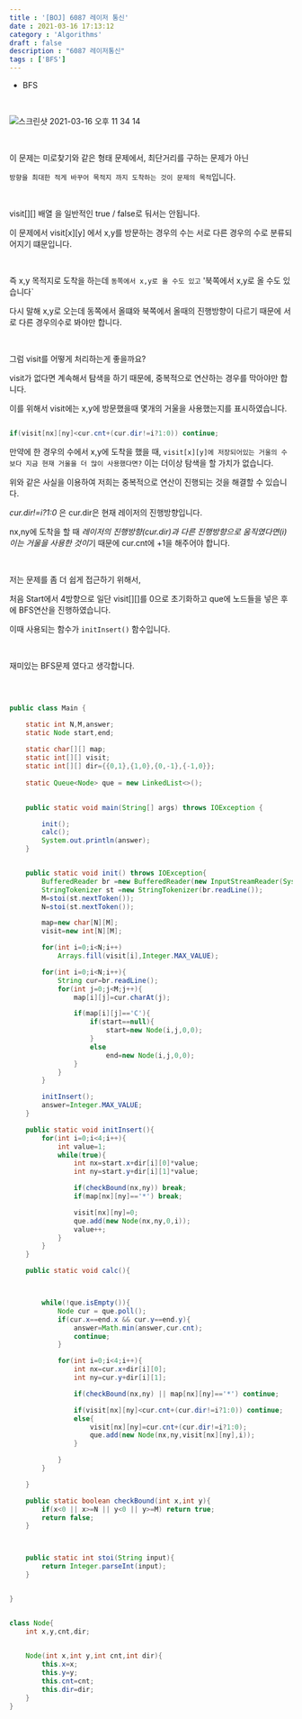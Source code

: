 ```yaml
---
title : '[BOJ] 6087 레이저 통신'
date : 2021-03-16 17:13:12
category : 'Algorithms'
draft : false
description : "6087 레이저통신"
tags : ['BFS']
---
```


* BFS


<br/>

![스크린샷 2021-03-16 오후 11 34 14](https://user-images.githubusercontent.com/57346393/111326717-2353e980-86b0-11eb-8c71-e48fb054e63f.png)


<br/>

이 문제는 미로찾기와 같은 형태 문제에서, 최단거리를 구하는 문제가 아닌

`방향을 최대한 적게 바꾸어 목적지 까지 도착하는 것이 문제의 목적`입니다.

<br/>

visit[][] 배열 을 일반적인 true / false로 둬서는 안됩니다. 

이 문제에서 visit[x][y] 에서 x,y를 방문하는 경우의 수는 서로 다른 경우의 수로 분류되어지기 떄문입니다.

<br/>

즉 x,y 목적지로 도착을 하는데 `동쪽에서 x,y로 올 수도 있고` '북쪽에서 x,y로 올 수도 있습니다`

다시 말해 x,y로 오는데 동쪽에서 올떄와 북쪽에서 올때의 진행방향이 다르기 때문에 서로 다른 경우의수로 봐야만 합니다.

<br/>

그럼 visit를 어떻게 처리하는게 좋을까요?

visit가 없다면 계속해서 탐색을 하기 때문에, 중복적으로 연산하는 경우를 막아야만 합니다.

이를 위해서 visit에는 x,y에 방문했을때 몇개의 거울을 사용했는지를 표시하였습니다.

```java

if(visit[nx][ny]<cur.cnt+(cur.dir!=i?1:0)) continue;

```

만약에 한 경우의 수에서 x,y에 도착을 했을 때, `visit[x][y]에 저장되어있는 거울의 수 보다 지금 현재 거울을 더 많이 사용했다면?` 이는 더이상 탐색을 할 가치가 없습니다.

위와 같은 사실을 이용하여 저희는 중복적으로 연산이 진행되는 것을 해결할 수 있습니다.

*cur.dir!=i?1:0* 은 cur.dir은 현재 레이저의 진행방향입니다. 

nx,ny에 도착을 할 때 *레이저의 진행방향(cur.dir)과 다른 진행방향으로 움직였다면(i) 이는 거울을 사용한 것이*기 때문에 cur.cnt에 +1을 해주어야 합니다.

<br/>

저는 문제를 좀 더 쉽게 접근하기 위해서, 

처음 Start에서 4방향으로 일단 visit[][]를 0으로 초기화하고 que에 노드들을 넣은 후에 BFS연산을 진행하였습니다.

이때 사용되는 함수가 `initInsert()` 함수입니다.


<br/>

재미있는 BFS문제 였다고 생각합니다.


<br/>



```java

public class Main {

    static int N,M,answer;
    static Node start,end;
    
    static char[][] map;
    static int[][] visit;
    static int[][] dir={{0,1},{1,0},{0,-1},{-1,0}};
    
    static Queue<Node> que = new LinkedList<>();
    

    public static void main(String[] args) throws IOException {

        init();
        calc();
        System.out.println(answer);
    }


    public static void init() throws IOException{
        BufferedReader br =new BufferedReader(new InputStreamReader(System.in));
        StringTokenizer st =new StringTokenizer(br.readLine());
        M=stoi(st.nextToken());
        N=stoi(st.nextToken());

        map=new char[N][M];
        visit=new int[N][M];

        for(int i=0;i<N;i++)
            Arrays.fill(visit[i],Integer.MAX_VALUE);

        for(int i=0;i<N;i++){
            String cur=br.readLine();
            for(int j=0;j<M;j++){
                map[i][j]=cur.charAt(j);

                if(map[i][j]=='C'){
                    if(start==null){
                        start=new Node(i,j,0,0);
                    }
                    else
                        end=new Node(i,j,0,0);
                }
            }
        }

        initInsert();
        answer=Integer.MAX_VALUE;
    }

    public static void initInsert(){
        for(int i=0;i<4;i++){
            int value=1;
            while(true){
                int nx=start.x+dir[i][0]*value;
                int ny=start.y+dir[i][1]*value;

                if(checkBound(nx,ny)) break;
                if(map[nx][ny]=='*') break;

                visit[nx][ny]=0;
                que.add(new Node(nx,ny,0,i));
                value++;
            }
        }
    }

    public static void calc(){



        while(!que.isEmpty()){
            Node cur = que.poll();
            if(cur.x==end.x && cur.y==end.y){
                answer=Math.min(answer,cur.cnt);
                continue;
            }

            for(int i=0;i<4;i++){
                int nx=cur.x+dir[i][0];
                int ny=cur.y+dir[i][1];

                if(checkBound(nx,ny) || map[nx][ny]=='*') continue;

                if(visit[nx][ny]<cur.cnt+(cur.dir!=i?1:0)) continue;
                else{
                    visit[nx][ny]=cur.cnt+(cur.dir!=i?1:0);
                    que.add(new Node(nx,ny,visit[nx][ny],i));
                }

            }
        }

    }

    public static boolean checkBound(int x,int y){
        if(x<0 || x>=N || y<0 || y>=M) return true;
        return false;
    }



    public static int stoi(String input){
        return Integer.parseInt(input);
    }


}


class Node{
    int x,y,cnt,dir;
    

    Node(int x,int y,int cnt,int dir){
        this.x=x;
        this.y=y;
        this.cnt=cnt;
        this.dir=dir;
    }
}

```